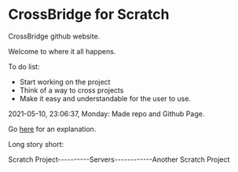 # **CrossBridge for Scratch**
CrossBridge github website.

Welcome to where it all happens.

To do list:

- Start working on the project
- Think of a way to cross projects
- Make it easy and understandable for the user to use.

2021-05-10, 23:06:37, Monday: Made repo and Github Page.

Go [here](https://scratch.mit.edu/projects/527402450/ "here") for an explanation.

Long story short:

Scratch Project----------Servers------------Another Scratch Project
